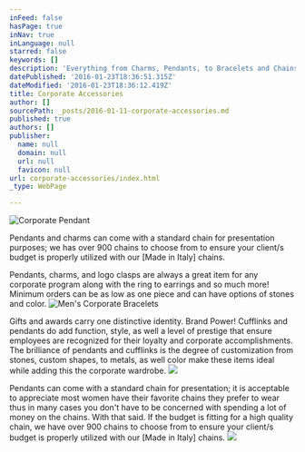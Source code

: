 ```yaml
---
inFeed: false
hasPage: true
inNav: true
inLanguage: null
starred: false
keywords: []
description: 'Everything from Charms, Pendants, to Bracelets and Chains.'
datePublished: '2016-01-23T18:36:51.315Z'
dateModified: '2016-01-23T18:36:12.419Z'
title: Corporate Accessories
author: []
sourcePath: _posts/2016-01-11-corporate-accessories.md
published: true
authors: []
publisher:
  name: null
  domain: null
  url: null
  favicon: null
url: corporate-accessories/index.html
_type: WebPage

---
```

![Corporate Pendant](https://s3-us-west-2.amazonaws.com/the-grid-img/p/21fcc246907457775f646ffbc64beeb7bf71f049.jpg)

Pendants and charms can come with a standard chain for presentation purposes; we has over 900 chains to choose from to ensure your client/s budget is properly utilized with our \[Made in Italy\] chains. 

Pendants, charms, and logo clasps are always a great item for any corporate program along with the ring to earrings and so much more!   Minimum orders can be as low as one piece and can have options of stones and color.
![Men's Corporate Bracelets](https://s3-us-west-2.amazonaws.com/the-grid-img/p/d0315bb28624f1cca6ffe5f74d6b2ab2cf6260d5.jpg)

Gifts and awards carry one distinctive identity.  Brand Power!  Cufflinks and pendants do add function, style, as well a level of prestige that ensure employees are recognized for their loyalty and corporate accomplishments.  The brilliance of pendants and cufflinks is the degree of customization from stones, custom shapes, to metals, as well color make these items ideal while adding this the corporate wardrobe.
![](https://s3-us-west-2.amazonaws.com/the-grid-img/p/126942973047c5b3d74a9a3e7e728bc72c2b9398.jpg)

Pendants can come with a standard chain for presentation; it is acceptable to appreciate most women have their favorite chains they prefer to wear thus in many cases you don't have to be concerned with spending a lot of money on the chains.  With that said.  If the budget is fitting for a high quality chain, we have over 900 chains to choose from to ensure your client/s budget is properly utilized with our \[Made in Italy\] chains.
![](https://s3-us-west-2.amazonaws.com/the-grid-img/p/4d6d02237823ddc44cc30a8637d5437ddb06cc8d.jpg)